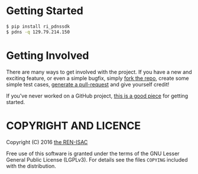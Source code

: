 # Getting Started

```bash
$ pip install ri_pdnssdk
$ pdns -q 129.79.214.150
```

# Getting Involved
There are many ways to get involved with the project. If you have a new and exciting feature, or even a simple bugfix, simply [fork the repo](https://help.github.com/articles/fork-a-repo), create some simple test cases, [generate a pull-request](https://help.github.com/articles/using-pull-requests) and give yourself credit!

If you've never worked on a GitHub project, [this is a good piece](https://guides.github.com/activities/contributing-to-open-source) for getting started.

# COPYRIGHT AND LICENCE

Copyright (C) 2016 [the REN-ISAC](http://ren-isac.net)

Free use of this software is granted under the terms of the GNU Lesser General Public License (LGPLv3). For details see the files `COPYING` included with the distribution.
